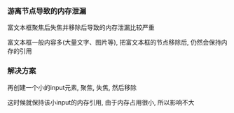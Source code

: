 ### 游离节点导致的内存泄漏

富文本框聚焦后失焦并移除后导致的内存泄漏比较严重

富文本框一般内容多(大量文字、图片等), 把富文本框的节点移除后, 仍然会保持内存的引用

### 解决方案

再创建一个小的input元素, 聚焦, 失焦, 然后移除

这时候就保持该小input的内存引用, 由于内存占用很小, 所以影响不大